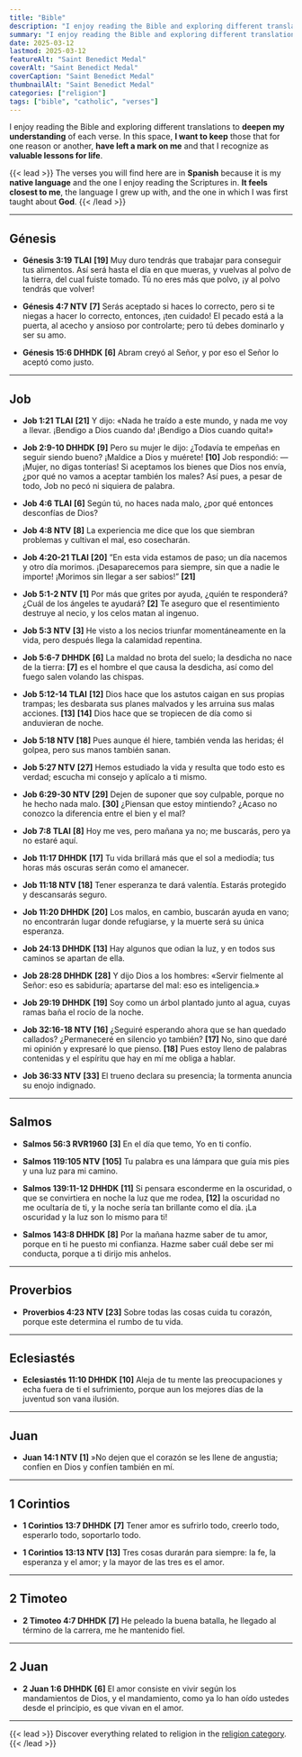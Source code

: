 ```yaml
---
title: "Bible"
description: "I enjoy reading the Bible and exploring different translations to deepen my understanding of each verse. In this space, I want to keep those that for one reason or another, have left a mark on me and that I recognize as valuable lessons for life."
summary: "I enjoy reading the Bible and exploring different translations to deepen my understanding of each verse. In this space, I want to keep those that for one reason or another, have left a mark on me and that I recognize as valuable lessons for life."
date: 2025-03-12
lastmod: 2025-03-12
featureAlt: "Saint Benedict Medal"
coverAlt: "Saint Benedict Medal"
coverCaption: "Saint Benedict Medal"
thumbnailAlt: "Saint Benedict Medal"
categories: ["religion"]
tags: ["bible", "catholic", "verses"]
---
```


I enjoy reading the Bible and exploring different translations to **deepen my understanding** of each verse. In this space, **I want to keep** those that for one reason or another, **have left a mark on me** and that I recognize as **valuable lessons for life**.

{{< lead >}}
The verses you will find here are in **Spanish** because it is my **native language** and the one I enjoy reading the Scriptures in. **It feels closest to me**, the language I grew up with, and the one in which I was first taught about **God**.
{{< /lead >}}

---

## Génesis  

- **Génesis 3:19 TLAI** **[19]** Muy duro tendrás que trabajar para conseguir tus alimentos. Así será hasta el día en que mueras, y vuelvas al polvo de la tierra, del cual fuiste tomado. Tú no eres más que polvo, ¡y al polvo tendrás que volver!  

- **Génesis 4:7 NTV** **[7]** Serás aceptado si haces lo correcto, pero si te niegas a hacer lo correcto, entonces, ¡ten cuidado! El pecado está a la puerta, al acecho y ansioso por controlarte; pero tú debes dominarlo y ser su amo.  

- **Génesis 15:6 DHHDK** **[6]** Abram creyó al Señor, y por eso el Señor lo aceptó como justo.  

---

## Job  

- **Job 1:21 TLAI** **[21]** Y dijo: «Nada he traído a este mundo, y nada me voy a llevar. ¡Bendigo a Dios cuando da! ¡Bendigo a Dios cuando quita!»  

- **Job 2:9-10 DHHDK** **[9]** Pero su mujer le dijo: ¿Todavía te empeñas en seguir siendo bueno? ¡Maldice a Dios y muérete! **[10]** Job respondió: —¡Mujer, no digas tonterías! Si aceptamos los bienes que Dios nos envía, ¿por qué no vamos a aceptar también los males? Así pues, a pesar de todo, Job no pecó ni siquiera de palabra.  

- **Job 4:6 TLAI** **[6]** Según tú, no haces nada malo, ¿por qué entonces desconfías de Dios?  

- **Job 4:8 NTV** **[8]** La experiencia me dice que los que siembran problemas y cultivan el mal, eso cosecharán.  

- **Job 4:20-21 TLAI** **[20]** ”En esta vida estamos de paso; un día nacemos y otro día morimos. ¡Desaparecemos para siempre, sin que a nadie le importe! ¡Morimos sin llegar a ser sabios!” **[21]**  

- **Job 5:1-2 NTV** **[1]** Por más que grites por ayuda, ¿quién te responderá? ¿Cuál de los ángeles te ayudará? **[2]** Te aseguro que el resentimiento destruye al necio, y los celos matan al ingenuo.  

- **Job 5:3 NTV** **[3]** He visto a los necios triunfar momentáneamente en la vida, pero después llega la calamidad repentina.  

- **Job 5:6-7 DHHDK** **[6]** La maldad no brota del suelo; la desdicha no nace de la tierra: **[7]** es el hombre el que causa la desdicha, así como del fuego salen volando las chispas.  

- **Job 5:12-14 TLAI** **[12]** Dios hace que los astutos caigan en sus propias trampas; les desbarata sus planes malvados y les arruina sus malas acciones. **[13]** **[14]** Dios hace que se tropiecen de día como si anduvieran de noche.  

- **Job 5:18 NTV** **[18]** Pues aunque él hiere, también venda las heridas; él golpea, pero sus manos también sanan.  

- **Job 5:27 NTV** **[27]** Hemos estudiado la vida y resulta que todo esto es verdad; escucha mi consejo y aplícalo a ti mismo.  

- **Job 6:29-30 NTV** **[29]** Dejen de suponer que soy culpable, porque no he hecho nada malo. **[30]** ¿Piensan que estoy mintiendo? ¿Acaso no conozco la diferencia entre el bien y el mal?  

- **Job 7:8 TLAI** **[8]** Hoy me ves, pero mañana ya no; me buscarás, pero ya no estaré aquí.  

- **Job 11:17 DHHDK** **[17]** Tu vida brillará más que el sol a mediodía; tus horas más oscuras serán como el amanecer.  

- **Job 11:18 NTV** **[18]** Tener esperanza te dará valentía. Estarás protegido y descansarás seguro.  

- **Job 11:20 DHHDK** **[20]** Los malos, en cambio, buscarán ayuda en vano; no encontrarán lugar donde refugiarse, y la muerte será su única esperanza.  

- **Job 24:13 DHHDK** **[13]** Hay algunos que odian la luz, y en todos sus caminos se apartan de ella.  

- **Job 28:28 DHHDK** **[28]** Y dijo Dios a los hombres: «Servir fielmente al Señor: eso es sabiduría; apartarse del mal: eso es inteligencia.»  

- **Job 29:19 DHHDK** **[19]** Soy como un árbol plantado junto al agua, cuyas ramas baña el rocío de la noche.  

- **Job 32:16-18 NTV** **[16]** ¿Seguiré esperando ahora que se han quedado callados? ¿Permaneceré en silencio yo también? **[17]** No, sino que daré mi opinión y expresaré lo que pienso. **[18]** Pues estoy lleno de palabras contenidas y el espíritu que hay en mí me obliga a hablar.  

- **Job 36:33 NTV** **[33]** El trueno declara su presencia; la tormenta anuncia su enojo indignado.  

---

## Salmos  

- **Salmos 56:3 RVR1960** **[3]** En el día que temo, Yo en ti confío.  

- **Salmos 119:105 NTV** **[105]** Tu palabra es una lámpara que guía mis pies y una luz para mi camino.  

- **Salmos 139:11-12 DHHDK** **[11]** Si pensara esconderme en la oscuridad, o que se convirtiera en noche la luz que me rodea, **[12]** la oscuridad no me ocultaría de ti, y la noche sería tan brillante como el día. ¡La oscuridad y la luz son lo mismo para ti!  

- **Salmos 143:8 DHHDK** **[8]** Por la mañana hazme saber de tu amor, porque en ti he puesto mi confianza. Hazme saber cuál debe ser mi conducta, porque a ti dirijo mis anhelos.  

---

## Proverbios  

- **Proverbios 4:23 NTV** **[23]** Sobre todas las cosas cuida tu corazón, porque este determina el rumbo de tu vida.  

---

## Eclesiastés  

- **Eclesiastés 11:10 DHHDK** **[10]** Aleja de tu mente las preocupaciones y echa fuera de ti el sufrimiento, porque aun los mejores días de la juventud son vana ilusión.  

---

## Juan  

- **Juan 14:1 NTV** **[1]** »No dejen que el corazón se les llene de angustia; confíen en Dios y confíen también en mí.  

---

## 1 Corintios  

- **1 Corintios 13:7 DHHDK** **[7]** Tener amor es sufrirlo todo, creerlo todo, esperarlo todo, soportarlo todo.  

- **1 Corintios 13:13 NTV** **[13]** Tres cosas durarán para siempre: la fe, la esperanza y el amor; y la mayor de las tres es el amor.  

---

## 2 Timoteo  

- **2 Timoteo 4:7 DHHDK** **[7]** He peleado la buena batalla, he llegado al término de la carrera, me he mantenido fiel.  

---

## 2 Juan  

- **2 Juan 1:6 DHHDK** **[6]** El amor consiste en vivir según los mandamientos de Dios, y el mandamiento, como ya lo han oído ustedes desde el principio, es que vivan en el amor.  

---

{{< lead >}}
Discover everything related to religion in the [religion category](/categories/religion/).
{{< /lead >}}